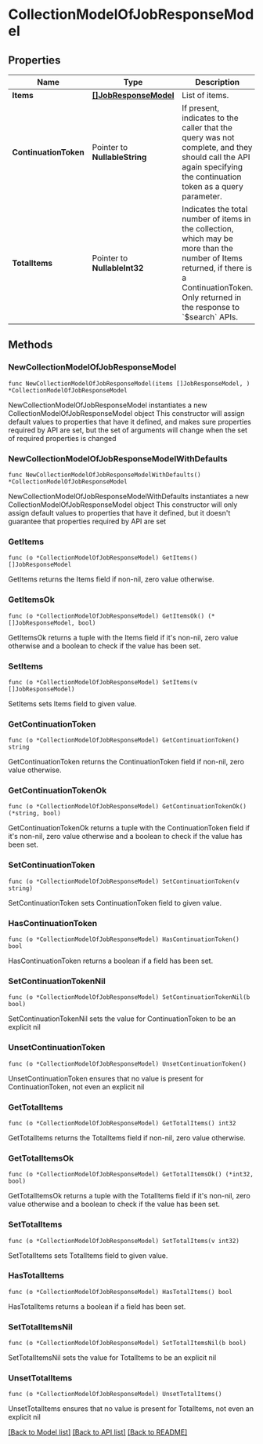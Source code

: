 # CollectionModelOfJobResponseModel

## Properties

Name | Type | Description | Notes
------------ | ------------- | ------------- | -------------
**Items** | [**[]JobResponseModel**](JobResponseModel.md) | List of items. | 
**ContinuationToken** | Pointer to **NullableString** | If present, indicates to the caller that the query was not complete, and they should call the API again specifying the continuation token as a query parameter. | [optional] 
**TotalItems** | Pointer to **NullableInt32** | Indicates the total number of items in the collection, which may be more than the number of Items returned, if there is a ContinuationToken.  Only returned in the response to &#x60;$search&#x60; APIs. | [optional] 

## Methods

### NewCollectionModelOfJobResponseModel

`func NewCollectionModelOfJobResponseModel(items []JobResponseModel, ) *CollectionModelOfJobResponseModel`

NewCollectionModelOfJobResponseModel instantiates a new CollectionModelOfJobResponseModel object
This constructor will assign default values to properties that have it defined,
and makes sure properties required by API are set, but the set of arguments
will change when the set of required properties is changed

### NewCollectionModelOfJobResponseModelWithDefaults

`func NewCollectionModelOfJobResponseModelWithDefaults() *CollectionModelOfJobResponseModel`

NewCollectionModelOfJobResponseModelWithDefaults instantiates a new CollectionModelOfJobResponseModel object
This constructor will only assign default values to properties that have it defined,
but it doesn't guarantee that properties required by API are set

### GetItems

`func (o *CollectionModelOfJobResponseModel) GetItems() []JobResponseModel`

GetItems returns the Items field if non-nil, zero value otherwise.

### GetItemsOk

`func (o *CollectionModelOfJobResponseModel) GetItemsOk() (*[]JobResponseModel, bool)`

GetItemsOk returns a tuple with the Items field if it's non-nil, zero value otherwise
and a boolean to check if the value has been set.

### SetItems

`func (o *CollectionModelOfJobResponseModel) SetItems(v []JobResponseModel)`

SetItems sets Items field to given value.


### GetContinuationToken

`func (o *CollectionModelOfJobResponseModel) GetContinuationToken() string`

GetContinuationToken returns the ContinuationToken field if non-nil, zero value otherwise.

### GetContinuationTokenOk

`func (o *CollectionModelOfJobResponseModel) GetContinuationTokenOk() (*string, bool)`

GetContinuationTokenOk returns a tuple with the ContinuationToken field if it's non-nil, zero value otherwise
and a boolean to check if the value has been set.

### SetContinuationToken

`func (o *CollectionModelOfJobResponseModel) SetContinuationToken(v string)`

SetContinuationToken sets ContinuationToken field to given value.

### HasContinuationToken

`func (o *CollectionModelOfJobResponseModel) HasContinuationToken() bool`

HasContinuationToken returns a boolean if a field has been set.

### SetContinuationTokenNil

`func (o *CollectionModelOfJobResponseModel) SetContinuationTokenNil(b bool)`

 SetContinuationTokenNil sets the value for ContinuationToken to be an explicit nil

### UnsetContinuationToken
`func (o *CollectionModelOfJobResponseModel) UnsetContinuationToken()`

UnsetContinuationToken ensures that no value is present for ContinuationToken, not even an explicit nil
### GetTotalItems

`func (o *CollectionModelOfJobResponseModel) GetTotalItems() int32`

GetTotalItems returns the TotalItems field if non-nil, zero value otherwise.

### GetTotalItemsOk

`func (o *CollectionModelOfJobResponseModel) GetTotalItemsOk() (*int32, bool)`

GetTotalItemsOk returns a tuple with the TotalItems field if it's non-nil, zero value otherwise
and a boolean to check if the value has been set.

### SetTotalItems

`func (o *CollectionModelOfJobResponseModel) SetTotalItems(v int32)`

SetTotalItems sets TotalItems field to given value.

### HasTotalItems

`func (o *CollectionModelOfJobResponseModel) HasTotalItems() bool`

HasTotalItems returns a boolean if a field has been set.

### SetTotalItemsNil

`func (o *CollectionModelOfJobResponseModel) SetTotalItemsNil(b bool)`

 SetTotalItemsNil sets the value for TotalItems to be an explicit nil

### UnsetTotalItems
`func (o *CollectionModelOfJobResponseModel) UnsetTotalItems()`

UnsetTotalItems ensures that no value is present for TotalItems, not even an explicit nil

[[Back to Model list]](../README.md#documentation-for-models) [[Back to API list]](../README.md#documentation-for-api-endpoints) [[Back to README]](../README.md)


